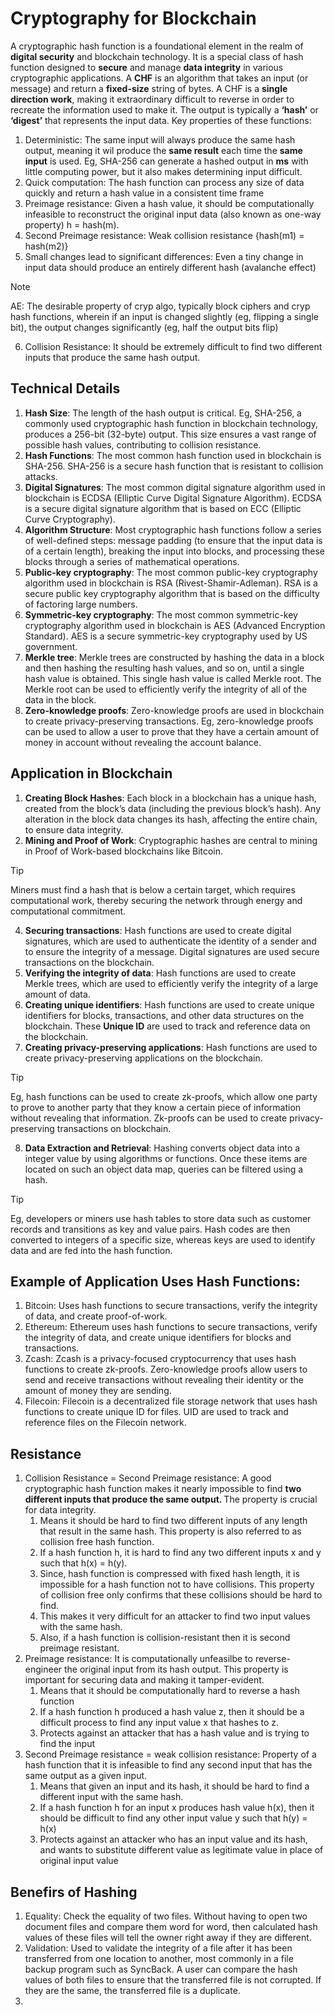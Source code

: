 # Cryptography for Blockchain
A cryptographic hash function is a foundational element in the realm of **digital security** and blockchain technology. It is a special class of hash function designed to **secure** and manage **data integrity** in various cryptographic applications. 
A **CHF** is an algorithm that takes an input (or message) and return a **fixed-size** string of bytes. A CHF is a **single direction work**, making it extraordinary difficult to reverse in order to recreate the information used to make it. The output is typically a **‘hash’** or **‘digest’** that represents the input data. Key properties of these functions:

1. Deterministic: The same input will always produce the same hash output, meaning it wil produce the **same result** each time the **same input** is used. Eg, SHA-256 can generate a hashed output in **ms** with little computing power, but it also makes determining input difficult.
2. Quick computation: The hash function can process any size of data quickly and return a hash value in a consistent time frame
3. Preimage resistance: Given a hash value, it should be computationally infeasible to reconstruct the original input data (also known as one-way property) h = hash(m).
4. Second Preimage resistance: Weak collision resistance {hash(m1) = hash(m2)}
5. Small changes lead to significant differences: Even a tiny change in input data should produce an entirely different hash (avalanche effect)
> [!NOTE]
> AE: The desirable property of cryp algo, typically block ciphers and cryp hash functions, wherein if an input is changed slightly (eg, flipping a single bit), the output changes significantly (eg, half the output bits flip)
6. Collision Resistance: It should be extremely difficult to find two different inputs that produce the same hash output.

## Technical Details
1. **Hash Size**: The length of the hash output is critical. Eg, SHA-256, a commonly used cryptographic hash function in blockchain technology, produces a 256-bit (32-byte) output. This size ensures a vast range of possible hash values, contributing to collision resistance.
2. **Hash Functions**:  The most common hash function used in blockchain is SHA-256. SHA-256 is a secure hash function that is resistant to collision attacks.
3. **Digital Signatures**: The most common digital signature algorithm used in blockchain is ECDSA (Elliptic Curve Digital Signature Algorithm). ECDSA is a secure digital signature algorithm that is based on ECC (Elliptic Curve Cryptography).
4. **Algorithm Structure**: Most cryptographic hash functions follow a series of well-defined steps: message padding (to ensure that the input data is of a certain length), breaking the input into blocks, and processing these blocks through a series of mathematical operations.
5. **Public-key cryptography**: The most common public-key cryptography algorithm used in blockchain is RSA (Rivest-Shamir-Adleman). RSA is a secure public key cryptography algorithm that is based on the difficulty of factoring large numbers.
6. **Symmetric-key cryptography**: The most common symmetric-key cryptography algorithm used in blockchain is AES (Advanced Encryption Standard). AES is a secure symmetric-key cryptography used by US government.
7. **Merkle tree**: Merkle trees are constructed by hashing the data in a block and then hashing the resulting hash values, and so on, until a single hash value is obtained. This single hash value is called Merkle root. The Merkle root can be used to efficiently verify the integrity of all of the data in the block.
8. **Zero-knowledge proofs**: Zero-knowledge proofs are used in blockchain to create privacy-preserving transactions. Eg, zero-knowledge proofs can be used to allow a user to prove that they have a certain amount of money in account without revealing the account balance.

## Application in Blockchain
1. **Creating Block Hashes**: Each block in a blockchain has a unique hash, created from the block’s data (including the previous block’s hash). Any alteration in the block data changes its hash, affecting the entire chain, to ensure data integrity.
2. **Mining and Proof of Work**: Cryptographic hashes are central to mining in Proof of Work-based blockchains like Bitcoin.
> [!Tip]
> Miners must find a hash that is below a certain target, which requires computational work, thereby securing the network through energy and computational commitment.
4. **Securing transactions**: Hash functions are used to create digital signatures, which are used to authenticate the identity of a sender and to ensure the integrity of a message. Digital signatures are used secure transactions on the blockchain.
5. **Verifying the integrity of data**: Hash functions are used to create Merkle trees, which are used to efficiently verify the integrity of a large amount of data. 
6. **Creating unique identifiers**: Hash functions are used to create unique identifiers for blocks, transactions, and other data structures on the blockchain. These **Unique ID** are used to track and reference data on the blockchain.
7. **Creating privacy-preserving applications**: Hash functions are used to create privacy-preserving applications on the blockchain.
> [!Tip]
> Eg, hash functions can be used to create zk-proofs, which allow one party to prove to another party that they know a certain piece of information without revealing that information. Zk-proofs can be used to create privacy-preserving transactions on blockchain.
8. **Data Extraction and Retrieval**: Hashing converts object data into a integer value by using algorithms or functions. Once these items are located on such an object data map, queries can be filtered using a hash.
> [!Tip]
> Eg, developers or miners use hash tables to store data such as customer records and transitions as key and value pairs. Hash codes are then converted to integers of a specific size, whereas keys are used to identify data and are fed into the hash function.

## Example of Application Uses Hash Functions:
1. Bitcoin: Uses hash functions to secure transactions, verify the integrity of data, and create proof-of-work.
2. Ethereum: Ethereum uses hash functions to secure transactions, verify the integrity of data, and create unique identifiers for blocks and transactions.
3. Zcash: Zcash is a privacy-focused cryptocurrency that uses hash functions to create zk-proofs. Zero-knowledge proofs allow users to send and receive transactions without revealing their identity or the amount of money they are sending.
4. Filecoin: Filecoin is a decentralized file storage network that uses hash functions to create unique ID for files. UID are used to track and reference files on the Filecoin network.

## Resistance
<ol>
  <li>
    Collision Resistance = Second Preimage resistance: A good cryptographic hash function makes it nearly impossible to find <strong>two different inputs that produce the same output. </strong>The property is crucial for data integrity. 
    <ol>
      <li>
        Means it should be hard to find two different inputs of any length that result in the same hash. This property is also referred to as collision free hash function.
      </li>
      <li>
        If a hash function h, it is hard to find any two different inputs x and y such that h(x) = h(y).
      </li>
      <li>
        Since, hash function is compressed with fixed hash length, it is impossible for a hash function not to have collisions. This property of collision free only confirms that these collisions should be hard to find.
      </li>
      <li>
        This makes it very difficult for an attacker to find two input values with the same hash.
      </li>
      <li>
        Also, if a hash function is collision-resistant then it is second preimage resistant.
      </li>
    </ol>
  </li>
  <li>
    Preimage resistance: It is computationally unfeasilbe to reverse-engineer the original input from its hash output. This property is important for securing data and making it tamper-evident.
    <ol>
      <li>
        Means that it should be computationally hard to reverse a hash function
      </li>
      <li>
        If a hash function h produced a hash value z, then it should be a difficult process to find any input value x that hashes to z.
      </li>
      <li>
        Protects against an attacker that has a hash value and is trying to find the input
      </li>
    </ol>
  </li>
  <li>
    Second Preimage resistance = weak collision resistance: Property of a hash function that it is infeasible to find any second input that has the same output as a given input.
    <ol>
      <li>
        Means that given an input and its hash, it should be hard to find a different input with the same hash. 
      </li>
      <li>
        If a hash function h for an input x produces hash value h(x), then it should be difficult to find any other input value y such that h(y) = h(x)
      </li>
      <li>
        Protects against an attacker who has an input value and its hash, and wants to substitute different value as legitimate value in place of original input value
      </li>
    </ol>
  </li>
</ol>

## Benefirs of Hashing
1. Equality: Check the equality of two files. Without having to open two document files and compare them word for word, then calculated hash values of these files will tell the owner right away if they are different.
2. Validation: Used to validate the integrity of a file after it has been transferred from one location to another, most commonly in a file backup program such as SyncBack. A user can compare the hash values of both files to ensure that the transferred file is not corrupted. If they are the same, the transferred file is a duplicate.
3. 
